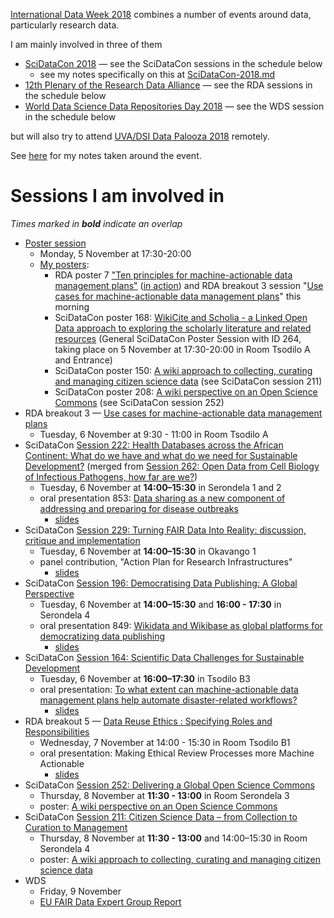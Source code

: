[International Data Week 2018](http://internationaldataweek.org/programme-overview) combines a number of events around data, particularly research data.

I am mainly involved in three of them
- [SciDataCon 2018](https://www.scidatacon.org/IDW2018/programme/) &mdash; see the SciDataCon sessions in the schedule below
  - see my notes specifically on this at [SciDataCon-2018.md](SciDataCon-2018.md)
- [12th Plenary of the Research Data Alliance](http://www.internationaldataweek.org/rda-12th-plenary) &mdash; see the RDA sessions in the schedule below
- [World Data Science Data Repositories Day 2018](https://www.icsu-wds.org/events/wds-events/data-repositories-day-2018) &mdash; see the WDS session in the schedule below

but will also try to attend [UVA/DSI Data Palooza 2018](https://dsi.virginia.edu/datapalooza2018) remotely.

See [here](https://github.com/Daniel-Mietchen/events/issues/211) for my notes taken around the event.

# Sessions I am involved in

*Times marked in **bold** indicate an overlap*

- [Poster session](https://www.scidatacon.org/IDW2018/posters/)
  - Monday, 5 November at 17:30-20:00
  - [My posters](https://www.wikidata.org/wiki/User:Daniel_Mietchen/International_Data_Week_2018): 
    - RDA poster 7 ["Ten principles for machine-actionable data management plans"](https://www.rd-alliance.org/rdas-12th-plenary-poster-session) ([in action](https://twitter.com/GigaScience/status/1059447556684607488)) and RDA breakout 3 session "[Use cases for machine-actionable data management plans](https://www.rd-alliance.org/wg-dmp-common-standards-rda-12th-plenary-meeting)" this morning
    - SciDataCon poster 168: [WikiCite and Scholia - a Linked Open Data approach to exploring the scholarly literature and related resources](https://www.scidatacon.org/IDW2018/sessions/264/poster/168/) (General SciDataCon Poster Session with ID 264, taking place on 5 November at 17:30-20:00 in Room Tsodilo A and Entrance)
    - SciDataCon poster 150: [A wiki approach to collecting, curating and managing citizen science data](https://www.scidatacon.org/IDW2018/sessions/211/poster/150/) (see SciDataCon session 211)
    - SciDataCon poster 208: [A wiki perspective on an Open Science Commons](https://www.scidatacon.org/IDW2018/sessions/252/poster/208/) (see SciDataCon session 252)
- RDA breakout 3 &mdash; [Use cases for machine-actionable data management plans](https://www.rd-alliance.org/wg-dmp-common-standards-rda-12th-plenary-meeting)
  - Tuesday, 6 November at 9:30 - 11:00 in Room Tsodilo A
- SciDataCon [Session 222: Health Databases across the African Continent: What do we have and what do we need for Sustainable Development?](https://www.scidatacon.org/IDW2018/sessions/222/) (merged from [Session 262: Open Data from Cell Biology of Infectious Pathogens, how far are we?](https://www.scidatacon.org/IDW2018/sessions/262/))
  - Tuesday, 6 November at **14:00–15:30** in Serondela 1 and 2
  - oral presentation 853: [Data sharing as a new component of addressing and preparing for disease outbreaks](https://www.scidatacon.org/IDW2018/sessions/262/paper/853/) 
    - [slides](https://github.com/Daniel-Mietchen/events/blob/master/SciDataCon-2018-data-sharing.md)
- SciDataCon [Session 229: Turning FAIR Data Into Reality: discussion, critique and implementation](https://www.scidatacon.org/IDW2018/sessions/229/)
  - Tuesday, 6 November at **14:00–15:30** in Okavango 1
  - panel contribution, "Action Plan for Research Infrastructures"
    - [slides](https://drive.google.com/file/d/1xpSt52_I-EspQl4x_ttI5XxaWqp_W6Vz/view?usp=sharing)
- SciDataCon [Session 196: Democratising Data Publishing: A Global Perspective](https://www.scidatacon.org/IDW2018/sessions/196/)
  - Tuesday, 6 November at **14:00–15:30** and **16:00 - 17:30** in Serondela 4
  - oral presentation 849: [Wikidata and Wikibase as global platforms for democratizing data publishing](https://www.scidatacon.org/IDW2018/sessions/196/paper/849/)
    - [slides](https://docs.google.com/presentation/d/1lqrgbA-Z0BQmkXDqDZtdR6EbHqDl0MM9POeyqmHG6KE/edit)
- SciDataCon [Session 164: Scientific Data Challenges for Sustainable Development](https://www.scidatacon.org/IDW2018/sessions/164/)
  - Tuesday, 6 November at **16:00–17:30** in Tsodilo B3
  - oral presentation: [To what extent can machine-actionable data management plans help automate disaster-related workflows?](https://www.scidatacon.org/IDW2018/sessions/164/paper/926/)
    - [slides](SciDataCon-2018-maDMPs-for-disaster-data-management.md)
- RDA breakout 5 &mdash; [Data Reuse Ethics : Specifying Roles and Responsibilities](https://www.rd-alliance.org/ig-ethics-and-social-aspects-data-rda-12th-plenary-meeting)
  - Wednesday, 7 November at 14:00 - 15:30 in Room Tsodilo B1
  - oral presentation: Making Ethical Review Processes more Machine Actionable 
    - [slides](https://docs.google.com/presentation/d/1weJvgcMYgJ1vfhyJ6SE5hHDwrSZ7dk_DkfLIKO1f5kU/edit)
- SciDataCon [Session 252: Delivering a Global Open Science Commons](https://www.scidatacon.org/IDW2018/sessions/252/)
  - Thursday, 8 November at **11:30 - 13:00** in Room Serondela 3
  - poster: [A wiki perspective on an Open Science Commons](https://www.scidatacon.org/IDW2018/sessions/252/poster/208/)
- SciDataCon [Session 211: Citizen Science Data – from Collection to Curation to Management](https://www.scidatacon.org/IDW2018/sessions/211/)
  - Thursday, 8 November at **11:30 - 13:00** and 14:00–15:30 in Room Serondela 4
  - poster: [A wiki approach to collecting, curating and managing citizen science data](https://www.scidatacon.org/IDW2018/sessions/211/poster/150/)
- WDS 
  - Friday, 9 November
  - [EU FAIR Data Expert Group Report](https://www.icsu-wds.org/files/data-repositories-day-draft-agenda.pdf)
